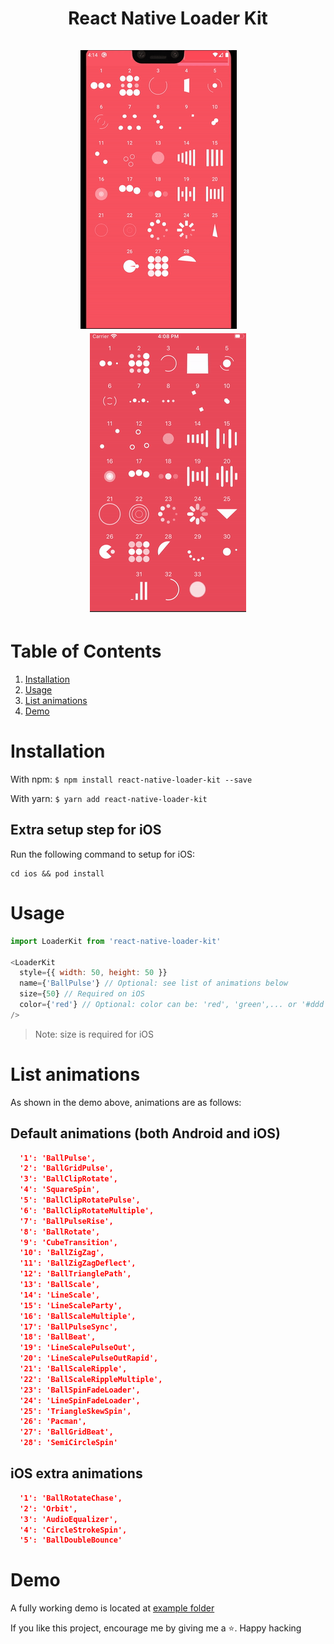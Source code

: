 <h1 align="center">
  <div>
    React Native Loader Kit
  </div>
  <br>
  <div align="center">
    <img src="./demo_android.gif" style="margin-right: 30px;" />
    <img src="./demo_ios.gif" />
  </div>
</h1>

# Table of Contents
1. [Installation](#Installation)
2. [Usage](#usage)
3. [List animations](#list-animations)
4. [Demo](#demo)

# Installation
With npm:
`$ npm install react-native-loader-kit --save`

With yarn:
`$ yarn add react-native-loader-kit`

## Extra setup step for iOS
Run the following command to setup for iOS:
```
cd ios && pod install
```
# Usage
```js
import LoaderKit from 'react-native-loader-kit'

<LoaderKit
  style={{ width: 50, height: 50 }}
  name={'BallPulse'} // Optional: see list of animations below
  size={50} // Required on iOS
  color={'red'} // Optional: color can be: 'red', 'green',... or '#ddd', '#ffffff',...
/>
```
> Note: size is required for iOS
# List animations
As shown in the demo above, animations are as follows: 
## Default animations (both Android and iOS)
```json
  '1': 'BallPulse',
  '2': 'BallGridPulse',
  '3': 'BallClipRotate',
  '4': 'SquareSpin',
  '5': 'BallClipRotatePulse',
  '6': 'BallClipRotateMultiple',
  '7': 'BallPulseRise',
  '8': 'BallRotate',
  '9': 'CubeTransition',
  '10': 'BallZigZag',
  '11': 'BallZigZagDeflect',
  '12': 'BallTrianglePath',
  '13': 'BallScale',
  '14': 'LineScale',
  '15': 'LineScaleParty',
  '16': 'BallScaleMultiple',
  '17': 'BallPulseSync',
  '18': 'BallBeat',
  '19': 'LineScalePulseOut',
  '20': 'LineScalePulseOutRapid',
  '21': 'BallScaleRipple',
  '22': 'BallScaleRippleMultiple',
  '23': 'BallSpinFadeLoader',
  '24': 'LineSpinFadeLoader',
  '25': 'TriangleSkewSpin',
  '26': 'Pacman',
  '27': 'BallGridBeat',
  '28': 'SemiCircleSpin'
```
## iOS extra animations
```json
  '1': 'BallRotateChase',
  '2': 'Orbit',
  '3': 'AudioEqualizer',
  '4': 'CircleStrokeSpin',
  '5': 'BallDoubleBounce'
```
# Demo
A fully working demo is located at [example folder](./example/App.js)

If you like this project, encourage me by giving me a ⭐️. Happy hacking